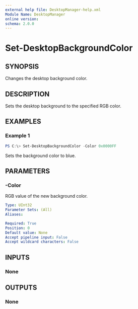 ```yaml
---
external help file: DesktopManager-help.xml
Module Name: DesktopManager
online version:
schema: 2.0.0
---
```


# Set-DesktopBackgroundColor

## SYNOPSIS
Changes the desktop background color.

## DESCRIPTION
Sets the desktop background to the specified RGB color.

## EXAMPLES

### Example 1
```powershell
PS C:\> Set-DesktopBackgroundColor -Color 0x0000FF
```
Sets the background color to blue.

## PARAMETERS

### -Color
RGB value of the new background color.

```yaml
Type: UInt32
Parameter Sets: (All)
Aliases:

Required: True
Position: 0
Default value: None
Accept pipeline input: False
Accept wildcard characters: False
```

## INPUTS

### None

## OUTPUTS

### None

